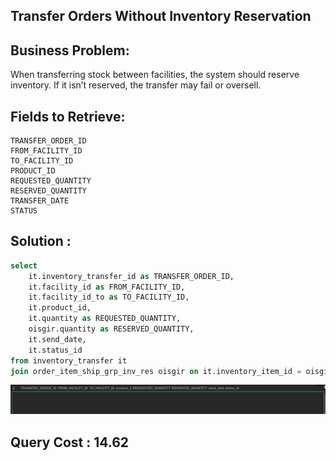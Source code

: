 ## Transfer Orders Without Inventory Reservation

## Business Problem:
When transferring stock between facilities, the system should reserve inventory. If it isn’t reserved, the transfer may fail or oversell.

## Fields to Retrieve:

```
TRANSFER_ORDER_ID
FROM_FACILITY_ID
TO_FACILITY_ID
PRODUCT_ID
REQUESTED_QUANTITY
RESERVED_QUANTITY
TRANSFER_DATE
STATUS
```

## Solution :

```sql
select
	it.inventory_transfer_id as TRANSFER_ORDER_ID,
    it.facility_id as FROM_FACILITY_ID,
    it.facility_id_to as TO_FACILITY_ID,
    it.product_id,
    it.quantity as REQUESTED_QUANTITY,
    oisgir.quantity as RESERVED_QUANTITY,
    it.send_date,
    it.status_id
from inventory_transfer it
join order_item_ship_grp_inv_res oisgir on it.inventory_item_id = oisgir.inventory_item_id
```

![alt text](image.png)

## Query Cost : 14.62